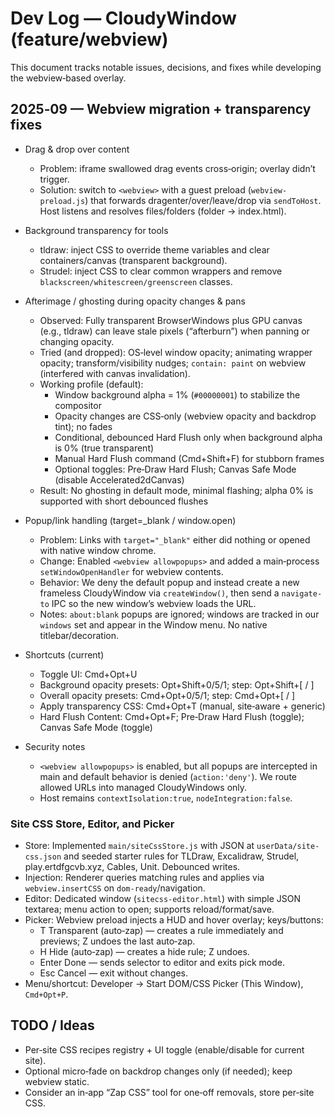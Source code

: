 # Dev Log — CloudyWindow (feature/webview)

This document tracks notable issues, decisions, and fixes while developing the webview‑based overlay.

## 2025‑09 — Webview migration + transparency fixes

- Drag & drop over content
  - Problem: iframe swallowed drag events cross‑origin; overlay didn’t trigger.
  - Solution: switch to `<webview>` with a guest preload (`webview-preload.js`) that forwards dragenter/over/leave/drop via `sendToHost`. Host listens and resolves files/folders (folder → index.html).

- Background transparency for tools
  - tldraw: inject CSS to override theme variables and clear containers/canvas (transparent background).
  - Strudel: inject CSS to clear common wrappers and remove `blackscreen/whitescreen/greenscreen` classes.

- Afterimage / ghosting during opacity changes & pans
  - Observed: Fully transparent BrowserWindows plus GPU canvas (e.g., tldraw) can leave stale pixels (“afterburn”) when panning or changing opacity.
  - Tried (and dropped): OS‑level window opacity; animating wrapper opacity; transform/visibility nudges; `contain: paint` on webview (interfered with canvas invalidation).
  - Working profile (default):
    - Window background alpha = 1% (`#00000001`) to stabilize the compositor
    - Opacity changes are CSS‑only (webview opacity and backdrop tint); no fades
    - Conditional, debounced Hard Flush only when background alpha is 0% (true transparent)
    - Manual Hard Flush command (Cmd+Shift+F) for stubborn frames
    - Optional toggles: Pre‑Draw Hard Flush; Canvas Safe Mode (disable Accelerated2dCanvas)
  - Result: No ghosting in default mode, minimal flashing; alpha 0% is supported with short debounced flushes

- Popup/link handling (target=_blank / window.open)
  - Problem: Links with `target="_blank"` either did nothing or opened with native window chrome.
  - Change: Enabled `<webview allowpopups>` and added a main‑process `setWindowOpenHandler` for webview contents.
  - Behavior: We deny the default popup and instead create a new frameless CloudyWindow via `createWindow()`, then send a `navigate-to` IPC so the new window’s webview loads the URL.
  - Notes: `about:blank` popups are ignored; windows are tracked in our `windows` set and appear in the Window menu. No native titlebar/decoration.

- Shortcuts (current)
  - Toggle UI: Cmd+Opt+U
  - Background opacity presets: Opt+Shift+0/5/1; step: Opt+Shift+[ / ]
  - Overall opacity presets: Cmd+Opt+0/5/1; step: Cmd+Opt+[ / ]
  - Apply transparency CSS: Cmd+Opt+T (manual, site‑aware + generic)
  - Hard Flush Content: Cmd+Opt+F; Pre‑Draw Hard Flush (toggle); Canvas Safe Mode (toggle)

- Security notes
  - `<webview allowpopups>` is enabled, but all popups are intercepted in main and default behavior is denied (`action:'deny'`). We route allowed URLs into managed CloudyWindows only.
  - Host remains `contextIsolation:true`, `nodeIntegration:false`.

### Site CSS Store, Editor, and Picker
- Store: Implemented `main/siteCssStore.js` with JSON at `userData/site-css.json` and seeded starter rules for TLDraw, Excalidraw, Strudel, play.ertdfgcvb.xyz, Cables, Unit. Debounced writes.
- Injection: Renderer queries matching rules and applies via `webview.insertCSS` on `dom-ready`/navigation.
- Editor: Dedicated window (`sitecss-editor.html`) with simple JSON textarea; menu action to open; supports reload/format/save.
- Picker: Webview preload injects a HUD and hover overlay; keys/buttons:
  - T Transparent (auto‑zap) — creates a rule immediately and previews; Z undoes the last auto‑zap.
  - H Hide (auto‑zap) — creates a hide rule; Z undoes.
  - Enter Done — sends selector to editor and exits pick mode.
  - Esc Cancel — exit without changes.
- Menu/shortcut: Developer → Start DOM/CSS Picker (This Window), `Cmd+Opt+P`.

## TODO / Ideas

- Per‑site CSS recipes registry + UI toggle (enable/disable for current site).
- Optional micro‑fade on backdrop changes only (if needed); keep webview static.
- Consider an in‑app “Zap CSS” tool for one‑off removals, store per‑site CSS.
